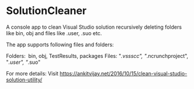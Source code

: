 # SolutionCleaner
A console app to clean Visual Studio solution recursively deleting folders like bin, obj and files like .user, .suo etc. 

The app supports following files and folders:

Folders:  bin, obj, TestResults, packages
Files:  "*.vssscc", "*.ncrunchproject", "*.user", "*.suo"

For more details: Visit https://ankitvijay.net/2016/10/15/clean-visual-studio-solution-utility/
